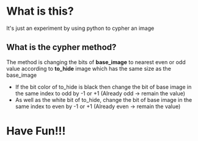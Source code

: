 # What is this?
It's just an experiment by using python to cypher an image

## What is the cypher method?
The method is changing the bits of **base_image** to nearest even or odd value according to **to_hide** image which has the same size as the base_image 

- If the bit color of to_hide is black then change the bit of base image in the same index to odd by -1 or +1 (Already odd -> remain the value)
- As well as the white bit of to_hide, change the bit of base image in the same index to even by -1 or +1 (Already even -> remain the value)


# **Have Fun!!!**
